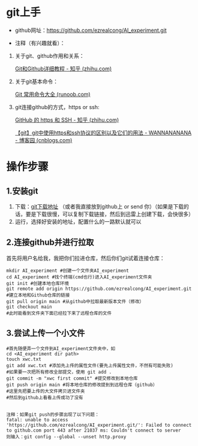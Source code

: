 # git上手



- github网址：https://github.com/ezrealcong/AI_experiment.git

- 注释（有兴趣就看）：

1. 关于git、github作用和关系：

   [Git和Github详细教程 - 知乎 (zhihu.com)](https://zhuanlan.zhihu.com/p/38403764)

2. 关于git基本命令：

   [Git 常用命令大全 (runoob.com)](https://www.runoob.com/note/56524)

4. git连接github的方式，https  or  ssh:

   [GitHub 的 https 和 SSH - 知乎 (zhihu.com)](https://zhuanlan.zhihu.com/p/112220919)

   [【git】git中使用https和ssh协议的区别以及它们的用法 - WANNANANANA - 博客园 (cnblogs.com)](https://www.cnblogs.com/wannananana/p/12059806.html)

# 操作步骤

## 1.安装git

1. 下载：[git下载地址](https://github.com/git-for-windows/git/releases/download/v2.40.1.windows.1/Git-2.40.1-64-bit.exe)  （或者我直接放到github上 or send 你）（如果是下载的话，要是下载很慢，可以复制下载链接，然后到迅雷上创建下载，会快很多）
2. 运行，选择好安装的地址，配置什么的一路默认就可以

## 2.连接github并进行拉取

首先将用户名给我，我把你们拉进仓库，然后你们git试着连接仓库：

```text
mkdir AI_experiment #创建一个文件夹AI_experiment
cd AI_experiment #找个终端(cmd也行)进入AI_experiment文件夹
git init #创建本地仓库环境
git remote add origin https://github.com/ezrealcong/AI_experiment.git #建立本地和Github仓库的链接
git pull origin main #从github中拉取最新版本文件（修改）
git checkout main
#此时能看到文件夹下面已经拉下来了远程仓库的文件
```



## 3.尝试上传一个小文件

```text
#首先随便弄一个文件到AI_experiment文件夹中，如 
cd <AI_experiment dir path>
touch xwc.txt
git add xwc.txt #添加先上传的属性文件(要先上传属性文件，不然有可能失败)
#如果要一次把所有修改全部提交，使用 git add . 
git commit -m "xwc first commit" #提交修改到本地仓库
git push origin main #将本地仓库的修改提到到远程仓库（github）
#这里先把要上传的大文件拷贝进文件夹
#然后到github上看看上传成功了没有


注释：如果git push的步骤出现了以下问题：
fatal: unable to access 'https://github.com/ezrealcong/AI_experiment.git/': Failed to connect to github.com port 443 after 21037 ms: Couldn't connect to server
则输入：git config --global --unset http.proxy
```

